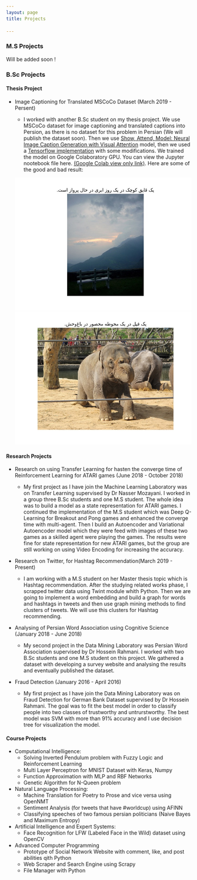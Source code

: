 ```yaml
---
layout: page
title: Projects

---
```


### M.S Projects
  Will be added soon !

### B.Sc Projects

#### Thesis Project
* Image Captioning for Translated MSCoCo Dataset (March 2019 - Persent)
  - I worked with another B.Sc student on my thesis project. We use MSCoCo dataset for image captioning and translated captions into Persion, as there is no dataset for this problem in Persian (We will publish the dataset soon). Then we use [Show, Attend, Model: Neural Image Caption Generation with Visual Attention](https://arxiv.org/pdf/1502.03044.pdf) model, then we used a [Tensorflow implementation](https://github.com/coldmanck/show-attend-and-tell) with some modifications. We trained the model on Google Colaboratory GPU. You can view the Jupyter nootebook file here. [(Google Colab view only link)](https://colab.research.google.com/drive/1GkhnZKpJYxxHiSigBcdKFyIv8WdYYQ_n). Here are some of the good and bad result:
  
  
  ![Drag Racing](https://github.com/kiarash97/kiarash97.github.io/blob/master/img/COCO_test2014_000000361510_result%20(1).jpg)
  ![Hi](https://github.com/kiarash97/kiarash97.github.io/blob/master/img/COCO_test2014_000000057029_result%20(1).jpg)

#### Research Projects
* Research on using Transfer Learning for hasten the converge time of Reinforcement Learning for ATARI games (June 2018 - October 2018)
  - My first project as I have join the Machine Learning Laboratory was on Transfer Learning supervised by Dr Nasser Mozayani. I worked in a group three B.Sc students and one M.S student. The whole idea was to build a model as a state representation for ATARI games. I continued the implementation of the M.S student which was Deep Q-Learning for Breakout and Pong games and enhanced the converge time with multi-agent. Then I build an Autoencoder and Variational Autoencoder model which they were feed with images of these two games as a skilled agent were playing the games. The results were fine for state representation for new ATARI games, but the group are still working on using Video Encoding for increasing the accuracy.
  
* Research on Twitter, for Hashtag Recommendation(March 2019 - Present)
  - I am working with a M.S student on her Master thesis topic which is Hashtag recommendation. After the studying related works phase, I scrapped twitter data using Twint module whith Python. Then we are going to implement a word embedding and build a graph for words and hashtags in tweets and then use graph mining methods to find clusters of tweets. We will use this clusters for Hashtag recommending.

* Analysing of Persian Word Association using Cognitive Science (January 2018 - June 2018)
  -  My second project in the Data Mining Laboratory was Persian Word Association supervised by Dr Hossein Rahmani. I worked with two B.Sc students and one M.S student on this project. We gathered a dataset with developing a survey website and analysing the results and eventually published the dataset.
  
* Fraud Detection (January 2016 - April 2016)
  -  My first project as I have join the Data Mining Laboratory was on Fraud Detection for German Bank Dataset supervised by Dr Hossein Rahmani. The goal was to fit the best model in order to classify people into two classes of trustworthy and untrurstworthy. The best model was SVM with more than 91% accuracy and I use decision tree for visualization the model.

  
#### Course Projects

* Computational Intelligence: 
  - Solving Inverted Pendulum problem with Fuzzy Logic and Reinforcement Learning
  - Multi Layer Perceptron for MNIST Dataset with Keras, Numpy
  - Function Approximation with MLP and RBF Networks
  - Genetic Algorithm for N-Queen problem
* Natural Language Processing: 
  - Machine Translation for Poetry to Prose and vice versa using OpenNMT
  - Sentiment Analysis (for tweets that have #worldcup) using AFINN
  - Classifying speeches of two famous persian politicians (Naive Bayes and Maximum Entropy)
* Artificial Intelligence and Expert Systems:
  - Face Recognition for LFW (Labeled Face in the Wild) dataset using OpenCV
* Advanced Computer Programming
  - Prototype of Social Network Website with comment, like, and post abilities qith Python
  - Web Scraper and Search Engine using Scrapy
  - File Manager with Python
  




